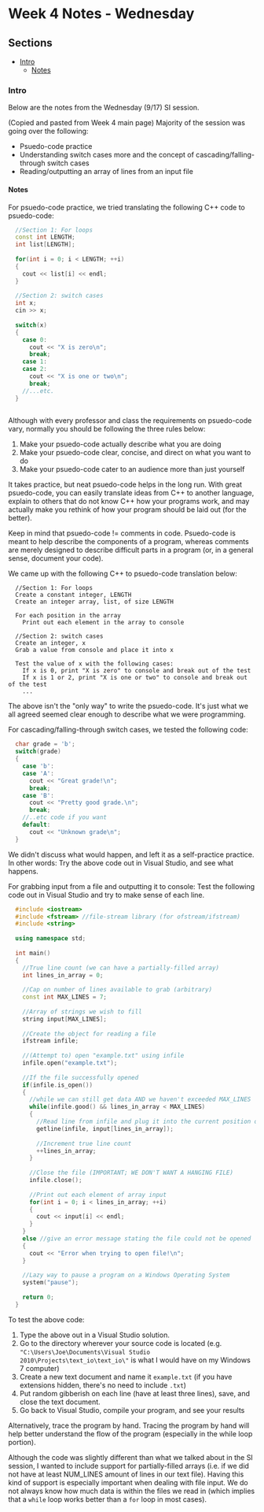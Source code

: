 # Week 4 Notes - Wednesday

## Sections
- [Intro](#intro)
  - [Notes](#notes)
  
### Intro
Below are the notes from the Wednesday (9/17) SI session.

(Copied and pasted from Week 4 main page)
Majority of the session was going over the following:
- Psuedo-code practice
- Understanding switch cases more and the concept of cascading/falling-through switch cases
- Reading/outputting an array of lines from an input file

#### Notes
For psuedo-code practice, we tried translating the following C++ code to psuedo-code:
```C++
  //Section 1: For loops
  const int LENGTH;
  int list[LENGTH];
  
  for(int i = 0; i < LENGTH; ++i)
  {
    cout << list[i] << endl;
  }
  
  //Section 2: switch cases
  int x;
  cin >> x;
  
  switch(x)
  {
    case 0:
      cout << "X is zero\n";
      break;
    case 1:
    case 2:
      cout << "X is one or two\n";
      break;
    //...etc.
  }
  
```

Although with every professor and class the requirements on psuedo-code vary, normally 
you should be following the three rules below:
1. Make your psuedo-code actually describe what you are doing
2. Make your psuedo-code clear, concise, and direct on what you want to do
3. Make your psuedo-code cater to an audience more than just yourself

It takes practice, but neat psuedo-code helps in the long run. With great psuedo-code, you can 
easily translate ideas from C++ to another language, explain to others that do not know 
C++ how your programs work, and may actually make you rethink of how your program should 
be laid out (for the better). 

Keep in mind that psuedo-code != comments in code. Psuedo-code is meant to help describe the 
components of a program, whereas comments are merely designed to describe difficult parts in a program
(or, in a general sense, document your code).

We came up with the following C++ to psuedo-code translation below:
```
  //Section 1: For loops
  Create a constant integer, LENGTH
  Create an integer array, list, of size LENGTH
  
  For each position in the array
    Print out each element in the array to console
    
  //Section 2: switch cases
  Create an integer, x
  Grab a value from console and place it into x
  
  Test the value of x with the following cases:
    If x is 0, print "X is zero" to console and break out of the test
    If x is 1 or 2, print "X is one or two" to console and break out of the test
    ...
```

The above isn't the "only way" to write the psuedo-code. It's just what we all agreed 
seemed clear enough to describe what we were programming.

For cascading/falling-through switch cases, we tested the following code:
```C++
  char grade = 'b';
  switch(grade)
  {
    case 'b':
    case 'A':
      cout << "Great grade!\n";
      break;
    case 'B':
      cout << "Pretty good grade.\n";
      break;
    //..etc code if you want
    default:
      cout << "Unknown grade\n";
  }
```
We didn't discuss what would happen, and left it as a self-practice practice. In other 
words: Try the above code out in Visual Studio, and see what happens.

For grabbing input from a file and outputting it to console: Test the following code out 
in Visual Studio and try to make sense of each line.
```C++
  #include <iostream>
  #include <fstream> //file-stream library (for ofstream/ifstream)
  #include <string>
  
  using namespace std;
  
  int main()
  {
    //True line count (we can have a partially-filled array)
    int lines_in_array = 0;
    
    //Cap on number of lines available to grab (arbitrary)
    const int MAX_LINES = 7;
    
    //Array of strings we wish to fill
    string input[MAX_LINES];
    
    //Create the object for reading a file
    ifstream infile;
    
    //(Attempt to) open "example.txt" using infile
    infile.open("example.txt");
    
    //If the file successfully opened
    if(infile.is_open())
    {
      //while we can still get data AND we haven't exceeded MAX_LINES
      while(infile.good() && lines_in_array < MAX_LINES) 
      {
        //Read line from infile and plug it into the current position of input
        getline(infile, input[lines_in_array]);
        
        //Increment true line count
        ++lines_in_array;
      }
      
      //Close the file (IMPORTANT; WE DON'T WANT A HANGING FILE)
      infile.close();
      
      //Print out each element of array input
      for(int i = 0; i < lines_in_array; ++i)
      {
        cout << input[i] << endl;
      }
    }
    else //give an error message stating the file could not be opened
    {
      cout << "Error when trying to open file!\n";
    }
    
    //Lazy way to pause a program on a Windows Operating System
    system("pause");
    
    return 0;
  }
```

To test the above code: 
1. Type the above out in a Visual Studio solution. 
2. Go to the directory wherever your source code is located (e.g. `"C:\Users\Joe\Documents\Visual Studio 2010\Projects\text_io\text_io\"`
is what I would have on my Windows 7 computer)
3. Create a new text document and name it `example.txt` (if you have extensions hidden, there's no need to include `.txt`)
4. Put random gibberish on each line (have at least three lines), save, and close the text document.
5. Go back to Visual Studio, compile your program, and see your results

Alternatively, trace the program by hand. Tracing the program by hand will help better understand 
the flow of the program (especially in the while loop portion).

Although the code was slightly different than what we talked about in the SI session, I wanted 
to include support for partially-filled arrays (i.e. if we did not have at least NUM_LINES amount 
of lines in our text file). Having this kind of support is especially important when dealing with 
file input. We do not always know how much data is within the files we read in (which implies that 
a `while` loop works better than a `for` loop in most cases).